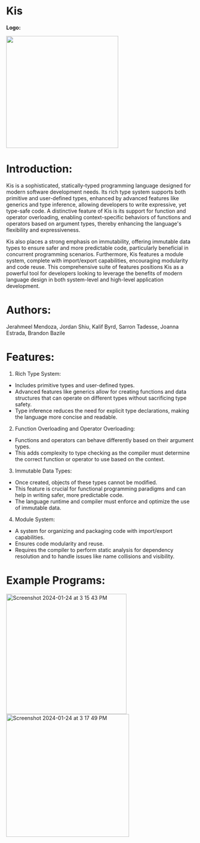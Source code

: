 # Kis

**Logo:**

<img src="https://github.com/jmendo15/Kis/assets/72280816/1bf20903-0a1a-4ef3-bdbb-54f51496ea3a" width="300" height="300">

# Introduction:

Kis is a sophisticated, statically-typed programming language designed for modern software development needs. Its rich type system supports both primitive and user-defined types, enhanced by advanced features like generics and type inference, allowing developers to write expressive, yet type-safe code. A distinctive feature of Kis is its support for function and operator overloading, enabling context-specific behaviors of functions and operators based on argument types, thereby enhancing the language's flexibility and expressiveness.

Kis also places a strong emphasis on immutability, offering immutable data types to ensure safer and more predictable code, particularly beneficial in concurrent programming scenarios. Furthermore, Kis features a module system, complete with import/export capabilities, encouraging modularity and code reuse. This comprehensive suite of features positions Kis as a powerful tool for developers looking to leverage the benefits of modern language design in both system-level and high-level application development.

# Authors:

Jerahmeel Mendoza,
Jordan Shiu,
Kalif Byrd,
Sarron Tadesse,
Joanna Estrada,
Brandon Bazile

# Features:

1. Rich Type System:

- Includes primitive types and user-defined types.
- Advanced features like generics allow for creating functions and data structures that can operate on different types without sacrificing type safety.
- Type inference reduces the need for explicit type declarations, making the language more concise and readable.

2. Function Overloading and Operator Overloading:

- Functions and operators can behave differently based on their argument types.
- This adds complexity to type checking as the compiler must determine the correct function or operator to use based on the context.

3. Immutable Data Types:

- Once created, objects of these types cannot be modified.
- This feature is crucial for functional programming paradigms and can help in writing safer, more predictable code.
- The language runtime and compiler must enforce and optimize the use of immutable data.

4. Module System:

- A system for organizing and packaging code with import/export capabilities.
- Ensures code modularity and reuse.
- Requires the compiler to perform static analysis for dependency resolution and to handle issues like name collisions and visibility.

# Example Programs:

<img width="322" alt="Screenshot 2024-01-24 at 3 15 43 PM" src="https://github.com/jmendo15/Kis/assets/89826597/1a8ccc6c-3e48-4355-8828-a880a0983be0">

<img width="329" alt="Screenshot 2024-01-24 at 3 17 49 PM" src="https://github.com/jmendo15/Kis/assets/89826597/33315403-3bb6-4977-8a54-bfd2cb3c04b8">
